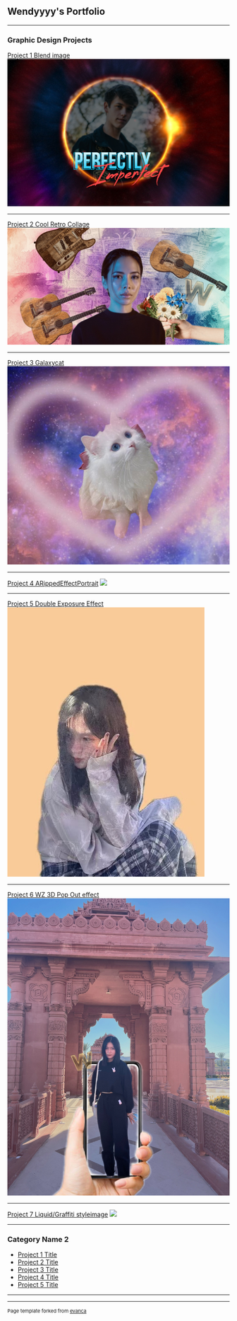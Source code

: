 ## Wendyyyy's Portfolio

---

### Graphic Design Projects

[Project 1 Blend image](/sample_page)
<img src="images/blendimage.png?raw=true"/>

---
[Project 2 Cool Retro Collage ](/pdf/sample_presentation.pdf)
<img src="images/Cool Retro Collage .jpg?raw=true"/>

---
[Project 3 Galaxycat](http://example.com/)
<img src="images/Galaxycat.jpeg?raw=true"/>

---
[Project 4 ARippedEffectPortrait](http://example.com/)
<img src="ARippedEffectPortrait.jpg?raw=true"/>

---
[Project 5 Double Exposure Effect](http://example.com/)
<img src="images/Double Exposure Effect.jpg?raw=true"/>

---
[Project 6 WZ 3D Pop Out effect](http://example.com/)
<img src="images/WZ3DPopOuteffect.JPG?raw=true"/>

---
[Project 7 Liquid/Graffiti styleimage](http://example.com/)
<img src="Liquid/Graffiti styleimage.jpg?raw=true"/>

---

### Category Name 2

- [Project 1 Title](http://example.com/)
- [Project 2 Title](http://example.com/)
- [Project 3 Title](http://example.com/)
- [Project 4 Title](http://example.com/)
- [Project 5 Title](http://example.com/)

---




---
<p style="font-size:11px">Page template forked from <a href="https://github.com/evanca/quick-portfolio">evanca</a></p>
<!-- Remove above link if you don't want to attibute -->

